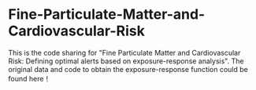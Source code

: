 # Fine-Particulate-Matter-and-Cardiovascular-Risk
This is the code sharing for "Fine Particulate Matter and Cardiovascular Risk: Defining optimal alerts based on exposure-response analysis". The original data and code to obtain the exposure-response function could be found here！
